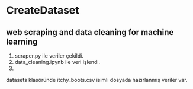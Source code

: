 # CreateDataset
## web scraping and data cleaning for machine learning

1. scraper.py ile veriler çekildi.
2. data_cleaning.ipynb ile veri işlendi.
3. 
datasets klasöründe itchy_boots.csv isimli dosyada hazırlanmış veriler var.



